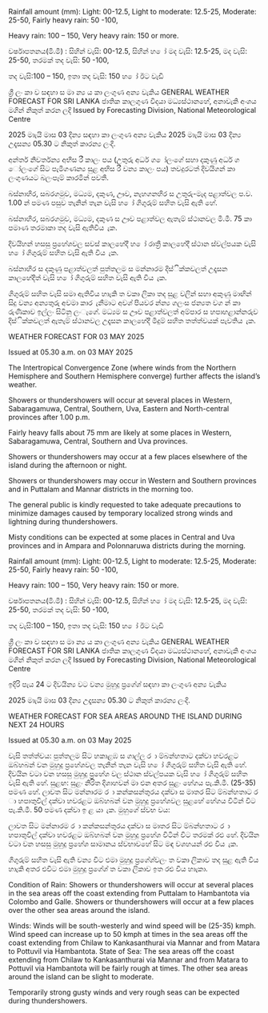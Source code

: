 Rainfall amount (mm): Light: 00-12.5, Light to moderate: 12.5-25, Moderate: 25-50, Fairly heavy rain: 50 -100,

Heavy rain: 100 – 150, Very heavy rain: 150 or more.

වර්ෂාපතනය(මි.මී) : සිහින් වැසි: 00-12.5, සිහින් හ ෝ මද වැසි: 12.5-25, මද වැසි: 25-50, තරමක් තද වැසි: 50 -100,

තද වැසි:100 – 150, ඉතා තද වැසි: 150 හ ෝ ඊට වැඩි

ශ්‍රී ලං කා ව සඳහා ස මා න්‍ය ය කා ලංගුණ අන්‍ය වැකිය GENERAL WEATHER FORECAST FOR SRI LANKA ජාතික කාලගුණ විදයා මධ්‍යස්ථානහේ, අනාවැකි අංශය මගින් නිකුත් කරන ලදි Issued by Forecasting Division, National Meteorological Centre

2025 මාැයි මාස 03 දින්‍ය සඳහා කා ලංගුණ අන්‍ය වැකිය 2025 මාැයි මාස 03 දින්‍ය උදෑසන්‍ය 05.30 ට නිකුත් කාරන්‍ය ලංදි.

අන්තර් නිවර්තන්‍ය අභිස රී කාලං පය (උතුරු අර්ධ ග ෝලංගේ සහා දකුණු අර්ධ ග ෝලංගේ සිට පැමිගණන්‍ය සුළ අභිස රී වන්‍ය කාලං පය) තවදුරටත් දිවයිගන් කා ලංගුණයට බලංපෑම් කාරමින් පවතී.

බස්නාහිර, සබරගමුව, මධ්‍යම, දකුණ, ඌව, නැහගනහිර ස උතුරු-මැද පළාත්වල ප.ව. 1.00 න් පමණ පසුව තැනින් තැන වැසි හ ෝ ගිගුරුම් සහිත වැසි ඇති හේ.

බස්නාහිර, සබරගමුව, මධ්‍යම, දකුණ ස ඌව පළාත්වල ඇතැම් ස්ථානවල මි.මී. 75 කා පමාණ තරමාකා තද වැසි ඇතිවිය ැක.

දිවයිහන් හසසු ප්‍රහේශවල සවස් කාලහේදී හ ෝ රාත්‍රී කාලහේදී ස්ථාන ස්වල්පයක වැසි හ ෝ ගිගුරුම් සහිත වැසි ඇති විය ැක.

බස්නාහිර ස දකුණු පළාත්වලත් පුත්තලම ස මන්නාරම දිස්ික්කවලත් උදෑසන කාලහේදීත් වැසි හ ෝ ගිගුරුම් සහිත වැසි ඇති විය ැක.

ගිගුරුම් සහිත වැසි සමා ඇතිවිය හාැකි ත වකා ලිකා තද සුළ වලින් සහා අකුණු මාඟින් සිදු වන්‍ය අන්‍යතුරු අවමා කාර ැනීමාට අවශ්‍ පියවර න්න්‍ය ගලංස ජන්‍යත වග න් කා රුණිකාව ඉල්ලං සිටිනු ලංැගේ. මධ්‍යම ස ඌව පළාත්වලත් අම්පාර ස හපාහළාන්නරුව දිස්ික්කවලත් ඇතැම් ස්ථානවල උදෑසන කාලහේදී මීදුම් සහිත තත්ත්වයක් පැවතිය ැක.

WEATHER FORECAST FOR 03 MAY 2025

Issued at 05.30 a.m. on 03 MAY 2025

The Intertropical Convergence Zone (where winds from the Northern Hemisphere and Southern Hemisphere converge) further affects the island’s weather.

Showers or thundershowers will occur at several places in Western, Sabaragamuwa, Central, Southern, Uva, Eastern and North-central provinces after 1.00 p.m.

Fairly heavy falls about 75 mm are likely at some places in Western, Sabaragamuwa, Central, Southern and Uva provinces.

Showers or thundershowers may occur at a few places elsewhere of the island during the afternoon or night.

Showers or thundershowers may occur in Western and Southern provinces and in Puttalam and Mannar districts in the morning too.

The general public is kindly requested to take adequate precautions to minimize damages caused by temporary localized strong winds and lightning during thundershowers.

Misty conditions can be expected at some places in Central and Uva provinces and in Ampara and Polonnaruwa districts during the morning.

Rainfall amount (mm): Light: 00-12.5, Light to moderate: 12.5-25, Moderate: 25-50, Fairly heavy rain: 50 -100,

Heavy rain: 100 – 150, Very heavy rain: 150 or more.

වර්ෂාපතනය(මි.මී) : සිහින් වැසි: 00-12.5, සිහින් හ ෝ මද වැසි: 12.5-25, මද වැසි: 25-50, තරමක් තද වැසි: 50 -100,

තද වැසි:100 – 150, ඉතා තද වැසි: 150 හ ෝ ඊට වැඩි

ශ්‍රී ලං කා ව සඳහා ස මා න්‍ය ය කා ලංගුණ අන්‍ය වැකිය GENERAL WEATHER FORECAST FOR SRI LANKA ජාතික කාලගුණ විදයා මධ්‍යස්ථානහේ, අනාවැකි අංශය මගින් නිකුත් කරන ලදි Issued by Forecasting Division, National Meteorological Centre

ඉදිරි පැය 24 ට දිවයින්‍ය වට වන්‍ය මුහුදු ප්‍රගේශ්‍ සඳහා කා ලංගුණ අන්‍ය වැකිය

2025 මාැයි මාස 03 දින්‍ය උදෑසන්‍ය 05.30 ට නිකුත් කාරන්‍ය ලංදි.

WEATHER FORECAST FOR SEA AREAS AROUND THE ISLAND DURING NEXT 24 HOURS

Issued at 05.30 a.m. on 03 May 2025

වැසි තත්ත්වය: පුත්තලම සිට හකාළඹ ස ගාල්ල ර ා ම්බන්හතාට දක්වා හවරළට ඔබ්හබන් වන මුහුදු ප්‍රහේශවල තැනින් තැන වැසි හ ෝ ගිගුරුම් සහිත වැසි ඇති හේ. දිවයින වටා වන හසසු මුහුදු ප්‍රහේශ වල ස්ථාන ස්වල්පයක වැසි හ ෝ ගිගුරුම් සහිත වැසි ඇති හේ. සුළඟ: සුළං නිරිත දිශාහවන් මා එන අතර සුළං හේගය පැ.කි.මී. (25-35) පමණ හේ. ලාවත සිට මන්නාරම ර ා කන්කසන්තුරය දක්වා ස මාතර සිට ම්බන්හතාට ර ා හපාතුවිල් දක්වා හවරළට ඔබ්හබන් වන මුහුදු ප්‍රහේශවල සුළහේ හේගය විටින් විට පැ.කි.මී. 50 පමණ දක්වා ඉ ළ යා ැක. මුහුගේ ස්වභ වය:

ලාවත සිට මන්නාරම ර ා කන්කසන්තුරය දක්වා ස මාතර සිට ම්බන්හතාට ර ා හපාතුවිල් දක්වා හවරළට ඔබ්හබන් වන මුහුදු ප්‍රහේශ විටින් විට තරමක් රළු හේ. දිවයින වටා වන හසසු මුහුදු ප්‍රහේශ සාමානය ස්වභාවහේ සිට මඳ වශහයන් රළු විය ැක.

ගිගුරුම් සහිත වැසි ඇති වන්‍ය විට එමා මුහුදු ප්‍රගේශ්‍වලං ත වකා ලිකාව තද සුළ ඇති විය හාැකි අතර එවිට එමා මුහුදු ප්‍රගේශ්‍ ත වකා ලිකාව ඉත රළු විය හාැකා.

Condition of Rain: Showers or thundershowers will occur at several places in the sea areas off the coast extending from Puttalam to Hambantota via Colombo and Galle. Showers or thundershowers will occur at a few places over the other sea areas around the island.

Winds: Winds will be south-westerly and wind speed will be (25-35) kmph. Wind speed can increase up to 50 kmph at times in the sea areas off the coast extending from Chilaw to Kankasanthurai via Mannar and from Matara to Pottuvil via Hambantota. State of Sea: The sea areas off the coast extending from Chilaw to Kankasanthurai via Mannar and from Matara to Pottuvil via Hambantota will be fairly rough at times. The other sea areas around the island can be slight to moderate.

Temporarily strong gusty winds and very rough seas can be expected during thundershowers.